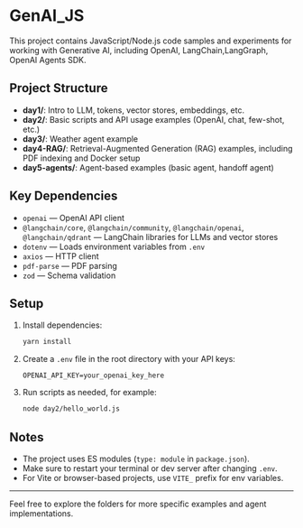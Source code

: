 # GenAI_JS

This project contains JavaScript/Node.js code samples and experiments for working with Generative AI, including OpenAI, LangChain,LangGraph, OpenAI Agents SDK.

## Project Structure

- **day1/**: Intro to LLM, tokens, vector stores, embeddings, etc.
- **day2/**: Basic scripts and API usage examples (OpenAI, chat, few-shot, etc.)
- **day3/**: Weather agent example
- **day4-RAG/**: Retrieval-Augmented Generation (RAG) examples, including PDF indexing and Docker setup
- **day5-agents/**: Agent-based examples (basic agent, handoff agent)

## Key Dependencies

- `openai` — OpenAI API client
- `@langchain/core`, `@langchain/community`, `@langchain/openai`, `@langchain/qdrant` — LangChain libraries for LLMs and vector stores
- `dotenv` — Loads environment variables from `.env`
- `axios` — HTTP client
- `pdf-parse` — PDF parsing
- `zod` — Schema validation

## Setup

1. Install dependencies:
   ```sh
   yarn install
   ```
2. Create a `.env` file in the root directory with your API keys:
   ```env
   OPENAI_API_KEY=your_openai_key_here
   ```
3. Run scripts as needed, for example:
   ```sh
   node day2/hello_world.js
   ```

## Notes

- The project uses ES modules (`type: module` in `package.json`).
- Make sure to restart your terminal or dev server after changing `.env`.
- For Vite or browser-based projects, use `VITE_` prefix for env variables.

---

Feel free to explore the folders for more specific examples and agent implementations.
